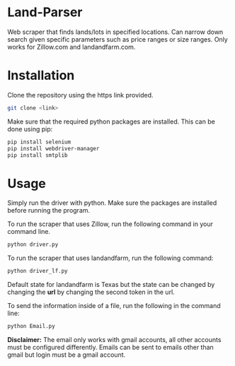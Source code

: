 # Land-Parser
Web scraper that finds lands/lots in specified locations. Can narrow down search given specific parameters such as price ranges or size ranges. Only works for Zillow.com and landandfarm.com. 

# Installation

Clone the repository using the https link provided.

```bash
git clone <link>
```
Make sure that the required python packages are installed. This can be done using pip:
```bash
pip install selenium
pip install webdriver-manager
pip install smtplib
```

# Usage
Simply run the driver with python. Make sure the packages are installed before running the program. 

To run the scraper that uses Zillow, run the following command in your command line.

```bash
python driver.py
```
To run the scraper that uses landandfarm, run the following command:

```bash
python driver_lf.py
```
Default state for landandfarm is Texas but the state can be changed by changing the **url** by changing the second token in the url.

To send the information inside of a file, run the following in the command line:

```bash
python Email.py
```
**Disclaimer:** The email only works with gmail accounts, all other accounts must be configured differently. Emails can be sent to emails other than gmail but login must be a gmail account. 

